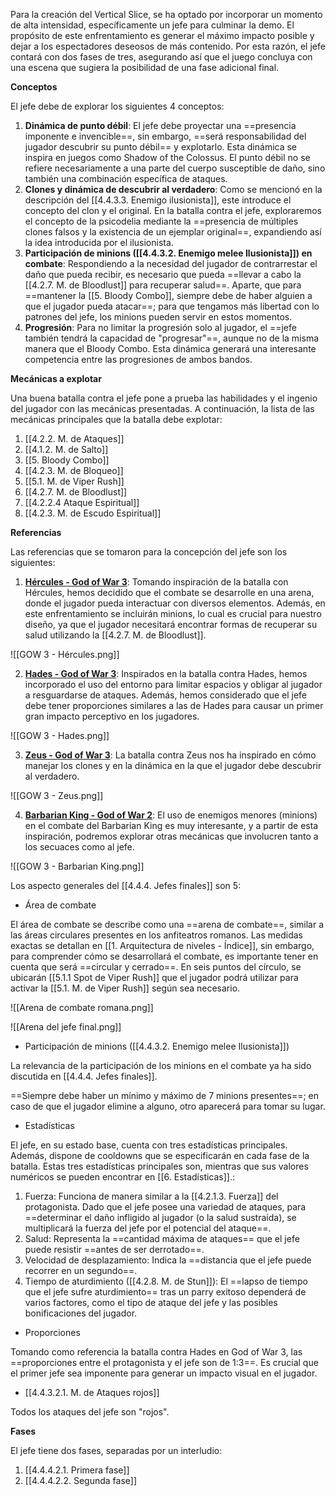Para la creación del Vertical Slice, se ha optado por incorporar un momento de alta intensidad, específicamente un jefe para culminar la demo. El propósito de este enfrentamiento es generar el máximo impacto posible y dejar a los espectadores deseosos de más contenido. Por esta razón, el jefe contará con dos fases de tres, asegurando así que el juego concluya con una escena que sugiera la posibilidad de una fase adicional final.

**Conceptos** 

El jefe debe de explorar los siguientes 4 conceptos:

1. **Dinámica de punto débil**: El jefe debe proyectar una ==presencia imponente e invencible==, sin embargo, ==será responsabilidad del jugador descubrir su punto débil== y explotarlo. Esta dinámica se inspira en juegos como Shadow of the Colossus. El punto débil no se refiere necesariamente a una parte del cuerpo susceptible de daño, sino también una combinación específica de ataques.
2. **Clones y dinámica de descubrir al verdadero**: Como se mencionó en la descripción del [[4.4.3.3. Enemigo ilusionista]], este introduce el concepto del clon y el original. En la batalla contra el jefe, exploraremos el concepto de la psicodelia mediante la ==presencia de múltiples clones falsos y la existencia de un ejemplar original==, expandiendo así la idea introducida por el ilusionista.
3. **Participación de minions ([[4.4.3.2. Enemigo melee Ilusionista]]) en combate**: Respondiendo a la necesidad del jugador de contrarrestar el daño que pueda recibir, es necesario que pueda ==llevar a cabo la [[4.2.7. M. de Bloodlust]] para recuperar salud==. Aparte, que para ==mantener la [[5. Bloody Combo]], siempre debe de haber alguien a que el jugador pueda atacar==; para que tengamos más libertad con lo patrones del jefe, los minions pueden servir en estos momentos.
4. **Progresión**: Para no limitar la progresión solo al jugador, el ==jefe también tendrá la capacidad de "progresar"==, aunque no de la misma manera que el Bloody Combo. Esta dinámica generará una interesante competencia entre las progresiones de ambos bandos.

**Mecánicas a explotar**

Una buena batalla contra el jefe pone a prueba las habilidades y el ingenio del jugador con las mecánicas presentadas. A continuación, la lista de las mecánicas principales que la batalla debe explotar:

1. [[4.2.2. M. de Ataques]]
2. [[4.1.2. M. de Salto]]
3. [[5. Bloody Combo]]
4. [[4.2.3. M. de Bloqueo]]
5. [[5.1. M. de Viper Rush]]
6. [[4.2.7. M. de Bloodlust]]
7. [[4.2.2.4 Ataque Espiritual]]
8. [[4.2.3. M. de Escudo Espiritual]]

**Referencias**

Las referencias que se tomaron para la concepción del jefe son los siguientes:

1. **[Hércules - God of War 3](https://youtu.be/h0ME1F8xt5E?si=saPLGved3Z95-GJ_&t=2820)**: Tomando inspiración de la batalla con Hércules, hemos decidido que el combate se desarrolle en una arena, donde el jugador pueda interactuar con diversos elementos. Además, en este enfrentamiento se incluirán minions, lo cual es crucial para nuestro diseño, ya que el jugador necesitará encontrar formas de recuperar su salud utilizando la [[4.2.7. M. de Bloodlust]].

![[GOW 3 - Hércules.png]]

2. **[Hades - God of War 3](https://youtu.be/h0ME1F8xt5E?si=KaC5oWg39sWBj3lw&t=1110)**: Inspirados en la batalla contra Hades, hemos incorporado el uso del entorno para limitar espacios y obligar al jugador a resguardarse de ataques. Además, hemos considerado que el jefe debe tener proporciones similares a las de Hades para causar un primer gran impacto perceptivo en los jugadores.

![[GOW 3 - Hades.png]]

3. **[Zeus - God of War 3](https://youtu.be/h0ME1F8xt5E?si=P7AtrROyRGI3cvrq&t=5218)**: La batalla contra Zeus nos ha inspirado en cómo manejar los clones y en la dinámica en la que el jugador debe descubrir al verdadero.

![[GOW 3 - Zeus.png]]

4. **[Barbarian King - God of War 2](https://youtu.be/4vkG25xacPI?si=4MsaAjc6dlcSReC5&t=1560)**: El uso de enemigos menores (minions) en el combate del Barbarian King es muy interesante, y a partir de esta inspiración, podremos explorar otras mecánicas que involucren tanto a los secuaces como al jefe.

![[GOW 3 - Barbarian King.png]]

Los aspecto generales del [[4.4.4. Jefes finales]] son 5:

* Área de combate

El área de combate se describe como una ==arena de combate==, similar a las áreas circulares presentes en los anfiteatros romanos. Las medidas exactas se detallan en [[1. Arquitectura de niveles - Índice]], sin embargo, para comprender cómo se desarrollará el combate, es importante tener en cuenta que será ==circular y cerrado==. En seis puntos del círculo, se ubicarán [[5.1.1 Spot de Viper Rush]] que el jugador podrá utilizar para activar la [[5.1. M. de Viper Rush]] según sea necesario.

![[Arena de combate romana.png]]

![[Arena del jefe final.png]]

* Participación de minions ([[4.4.3.2. Enemigo melee Ilusionista]])

La relevancia de la participación de los minions en el combate ya ha sido discutida en [[4.4.4. Jefes finales]].

==Siempre debe haber un mínimo y máximo de 7 minions presentes==; en caso de que el jugador elimine a alguno, otro aparecerá para tomar su lugar. 

* Estadísticas

El jefe, en su estado base, cuenta con tres estadísticas principales. Además, dispone de cooldowns que se especificarán en cada fase de la batalla. Estas tres estadísticas principales son, mientras que sus valores numéricos se pueden encontrar en [[6. Estadísticas]].:

1. Fuerza: Funciona de manera similar a la [[4.2.1.3. Fuerza]] del protagonista. Dado que el jefe posee una variedad de ataques, para ==determinar el daño infligido al jugador (o la salud sustraída), se multiplicará la fuerza del jefe por el potencial del ataque==.
2. Salud: Representa la ==cantidad máxima de ataques== que el jefe puede resistir ==antes de ser derrotado==.
3. Velocidad de desplazamiento: Indica la ==distancia que el jefe puede recorrer en un segundo==.
4. Tiempo de aturdimiento ([[4.2.8. M. de Stun]]): El ==lapso de tiempo que el jefe sufre aturdimiento== tras un parry exitoso dependerá de varios factores, como el tipo de ataque del jefe y las posibles bonificaciones del jugador.

* Proporciones

Tomando como referencia la batalla contra Hades en God of War 3, las ==proporciones entre el protagonista y el jefe son de 1:3==. Es crucial que el primer jefe sea imponente para generar un impacto visual en el jugador.

* [[4.4.3.2.1. M. de Ataques rojos]]

Todos los ataques del jefe son "rojos". 

**Fases**

El jefe tiene dos fases, separadas por un interludio:

1. [[4.4.4.2.1. Primera fase]]
2. [[4.4.4.2.2. Segunda fase]]